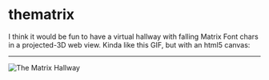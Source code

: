 # thematrix

I think it would be fun to have a virtual hallway with falling Matrix Font chars in a projected-3D web view. Kinda like this GIF, but with an html5 canvas:
___

![The Matrix Hallway](https://media.giphy.com/media/v7WM6sLcnGIc8/giphy.gif)
